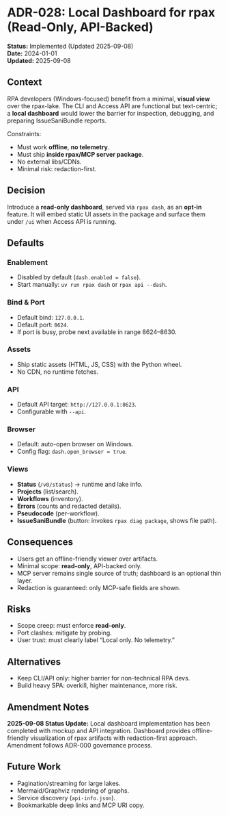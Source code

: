 # ADR-028: Local Dashboard for rpax (Read-Only, API-Backed)

**Status:** Implemented (Updated 2025-09-08)  
**Date:** 2024-01-01  
**Updated:** 2025-09-08

## Context

RPA developers (Windows-focused) benefit from a minimal, **visual view** over the rpax-lake.
The CLI and Access API are functional but text-centric; a **local dashboard** would lower the barrier for inspection, debugging, and preparing IssueSaniBundle reports.

Constraints:

* Must work **offline**, **no telemetry**.
* Must ship **inside rpax/MCP server package**.
* No external libs/CDNs.
* Minimal risk: redaction-first.

## Decision

Introduce a **read-only dashboard**, served via `rpax dash`, as an **opt-in** feature.
It will embed static UI assets in the package and surface them under `/ui` when Access API is running.

## Defaults

### Enablement

* Disabled by default (`dash.enabled = false`).
* Start manually: `uv run rpax dash` or `rpax api --dash`.

### Bind & Port

* Default bind: `127.0.0.1`.
* Default port: `8624`.
* If port is busy, probe next available in range 8624–8630.

### Assets

* Ship static assets (HTML, JS, CSS) with the Python wheel.
* No CDN, no runtime fetches.

### API

* Default API target: `http://127.0.0.1:8623`.
* Configurable with `--api`.

### Browser

* Default: auto-open browser on Windows.
* Config flag: `dash.open_browser = true`.

### Views

* **Status** (`/v0/status`) → runtime and lake info.
* **Projects** (list/search).
* **Workflows** (inventory).
* **Errors** (counts and redacted details).
* **Pseudocode** (per-workflow).
* **IssueSaniBundle** (button: invokes `rpax diag package`, shows file path).

## Consequences

* Users get an offline-friendly viewer over artifacts.
* Minimal scope: **read-only**, API-backed only.
* MCP server remains single source of truth; dashboard is an optional thin layer.
* Redaction is guaranteed: only MCP-safe fields are shown.

## Risks

* Scope creep: must enforce **read-only**.
* Port clashes: mitigate by probing.
* User trust: must clearly label “Local only. No telemetry.”

## Alternatives

* Keep CLI/API only: higher barrier for non-technical RPA devs.
* Build heavy SPA: overkill, higher maintenance, more risk.

## Amendment Notes

**2025-09-08 Status Update:** Local dashboard implementation has been completed with mockup and API integration. Dashboard provides offline-friendly visualization of rpax artifacts with redaction-first approach. Amendment follows ADR-000 governance process.

## Future Work

* Pagination/streaming for large lakes.
* Mermaid/Graphviz rendering of graphs.
* Service discovery (`api-info.json`).
* Bookmarkable deep links and MCP URI copy.

